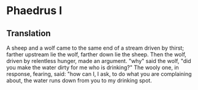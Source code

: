 # Phaedrus I

## Translation

A sheep and a wolf came to the same end of a stream driven by thirst; farther upstream lie the wolf, farther down lie the sheep. Then the wolf, driven by relentless hunger, made an argument. "why" said the wolf, "did you make the water dirty for me who is drinking?" The wooly one, in response, fearing, said: "how can I, I ask, to do what you are complaining about, the water runs down from you to my drinking spot.